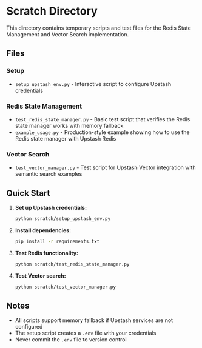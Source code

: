 # Scratch Directory

This directory contains temporary scripts and test files for the Redis State Management and Vector Search implementation.

## Files

### Setup
- `setup_upstash_env.py` - Interactive script to configure Upstash credentials

### Redis State Management
- `test_redis_state_manager.py` - Basic test script that verifies the Redis state manager works with memory fallback
- `example_usage.py` - Production-style example showing how to use the Redis state manager with Upstash Redis

### Vector Search
- `test_vector_manager.py` - Test script for Upstash Vector integration with semantic search examples

## Quick Start

1. **Set up Upstash credentials:**
   ```bash
   python scratch/setup_upstash_env.py
   ```

2. **Install dependencies:**
   ```bash
   pip install -r requirements.txt
   ```

3. **Test Redis functionality:**
   ```bash
   python scratch/test_redis_state_manager.py
   ```

4. **Test Vector search:**
   ```bash
   python scratch/test_vector_manager.py
   ```

## Notes

- All scripts support memory fallback if Upstash services are not configured
- The setup script creates a `.env` file with your credentials
- Never commit the `.env` file to version control
